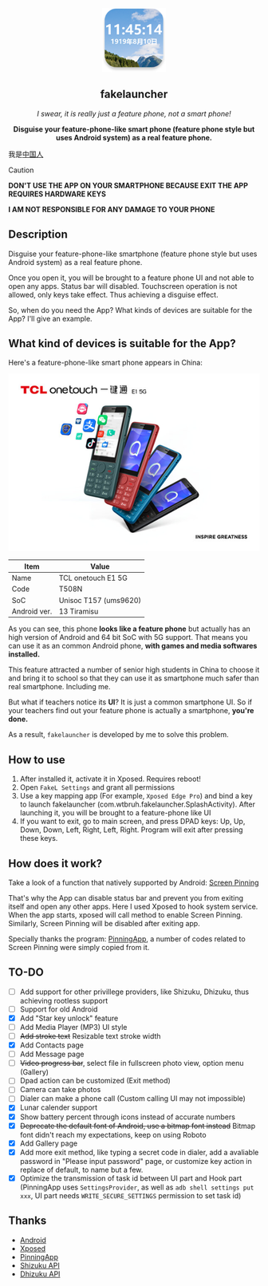 <div align="center">
<img src="readme-assets/app-icon.png" width=128 />

## fakelauncher
*I swear, it is really just a feature phone, not a smart phone!*

**Disguise your feature-phone-like smart phone (feature phone style but uses Android system) as a real feature phone.**

</div>

我是[中国人](README-ZH.md)

> [!Caution]
> **DON'T USE THE APP ON YOUR SMARTPHONE BECAUSE EXIT THE APP REQUIRES HARDWARE KEYS**
> 
> **I AM NOT RESPONSIBLE FOR ANY DAMAGE TO YOUR PHONE**

## Description

Disguise your feature-phone-like smartphone (feature phone style but uses Android system) as a real feature phone.

Once you open it, you will be brought to a feature phone UI and not able to open any apps. Status bar will disabled. Touchscreen operation is not allowed, only keys take effect. Thus achieving a disguise effect.

So, when do you need the App? What kinds of devices are suitable for the App? I'll give an example.

## What kind of devices is suitable for the App?

Here's a feature-phone-like smart phone appears in China: 
<div align="center">

![TCL T508N](readme-assets/E1.jpg)

| Item | Value |
| --- | --- |
| Name | TCL onetouch E1 5G |
| Code | T508N |
| SoC | Unisoc T157 (ums9620) |
| Android ver. | 13 Tiramisu |

</div>

As you can see, this phone **looks like a feature phone** but actually has an high version of Android and 64 bit SoC with 5G support. That means you can use it as an common Android phone, **with games and media softwares installed.**

This feature attracted a number of senior high students in China to choose it and bring it to school so that they can use it as smartphone much safer than real smartphone. Including me.

But what if teachers notice its **UI**? It is just a common smartphone UI. So if your teachers find out your feature phone is actually a smartphone, **you're done.**

As a result, `fakelauncher` is developed by me to solve this problem. 

## How to use

1. After installed it, activate it in Xposed. Requires reboot!
2. Open `FakeL Settings` and grant all permissions
3. Use a key mapping app (For example, `Xposed Edge Pro`) and bind a key to launch fakelauncher (com.wtbruh.fakelauncher.SplashActivity). After launching it, you will be brought to a feature-phone like UI
4. If you want to exit, go to main screen, and press DPAD keys: Up, Up, Down, Down, Left, Right, Left, Right. Program will exit after pressing these keys.

## How does it work?

Take a look of a function that natively supported by Android: [Screen Pinning](https://support.google.com/android/answer/9455138)

That's why the App can disable status bar and prevent you from exiting itself and open any other apps. Here I used Xposed to hook system service. When the app starts, xposed will call method to enable Screen Pinning. Similarly, Screen Pinning will be disabled after exiting app.

Specially thanks the program: [PinningApp](https://github.com/HChenX/PinningApp), a number of codes related to Screen Pinning were simply copied from it.

## TO-DO

- [ ] Add support for other privillege providers, like Shizuku, Dhizuku, thus achieving rootless support
- [ ] Support for old Android
- [x] Add "Star key unlock" feature
- [ ] Add Media Player (MP3) UI style
- [ ] ~~Add stroke text~~ Resizable text stroke width
- [x] Add Contacts page
- [ ] Add Message page
- [ ] ~~Video progress bar~~, select file in fullscreen photo view, option menu (Gallery)
- [ ] Dpad action can be customized (Exit method)
- [ ] Camera can take photos
- [ ] Dialer can make a phone call (Custom calling UI may not impossible)
- [x] Lunar calender support
- [x] Show battery percent through icons instead of accurate numbers
- [x] ~~Deprecate the default font of Android, use a bitmap font instead~~ Bitmap font didn't reach my expectations, keep on using Roboto
- [x] Add Gallery page
- [x] Add more exit method, like typing a secret code in dialer, add a avaliable password in "Please input password" page, or customize key action in replace of default, to name but a few.
- [x] Optimize the transmission of task id between UI part and Hook part (PinningApp uses `SettingsProvider`, as well as `adb shell settings put xxx`, UI part needs `WRITE_SECURE_SETTINGS` permission to set task id)

## Thanks
- [Android](https://source.android.com/)
- [Xposed](https://github.com/LSPosed/LSPosed)
- [PinningApp](https://github.com/HChenX/PinningApp)
- [Shizuku API](https://github.com/RikkaApps/Shizuku-API)
- [Dhizuku API](https://github.com/iamr0s/Dhizuku-API)
